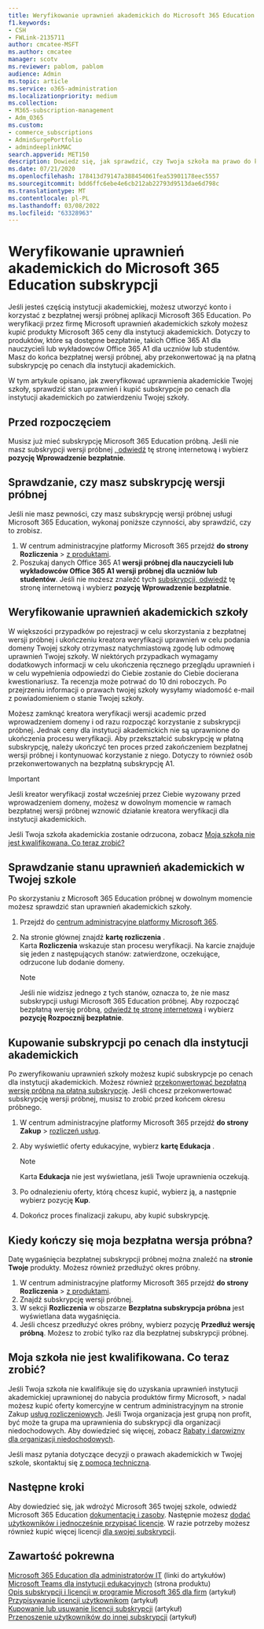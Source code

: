```yaml
---
title: Weryfikowanie uprawnień akademickich do Microsoft 365 Education subskrypcji
f1.keywords:
- CSH
- FWLink-2135711
author: cmcatee-MSFT
ms.author: cmcatee
manager: scotv
ms.reviewer: pablom, pablom
audience: Admin
ms.topic: article
ms.service: o365-administration
ms.localizationpriority: medium
ms.collection:
- M365-subscription-management
- Adm_O365
ms.custom:
- commerce_subscriptions
- AdminSurgePortfolio
- admindeeplinkMAC
search.appverid: MET150
description: Dowiedz się, jak sprawdzić, czy Twoja szkoła ma prawo do korzystania z Microsoft 365 Education cen dla instytucji akademickich.
ms.date: 07/21/2020
ms.openlocfilehash: 178413d79147a388454061fea53901178eec5557
ms.sourcegitcommit: bdd6ffc6ebe4e6cb212ab22793d9513dae6d798c
ms.translationtype: MT
ms.contentlocale: pl-PL
ms.lasthandoff: 03/08/2022
ms.locfileid: "63328963"
---
```

# <a name="verify-academic-eligibility-for-microsoft-365-education-subscriptions"></a>Weryfikowanie uprawnień akademickich do Microsoft 365 Education subskrypcji

Jeśli jesteś częścią instytucji akademickiej, możesz utworzyć konto i korzystać z bezpłatnej wersji próbnej aplikacji Microsoft 365 Education. Po weryfikacji przez firmę Microsoft uprawnień akademickich szkoły możesz kupić produkty Microsoft 365 ceny dla instytucji akademickich. Dotyczy to produktów, które są dostępne bezpłatnie, takich Office 365 A1 dla nauczycieli lub wykładowców Office 365 A1 dla uczniów lub studentów. Masz do końca bezpłatnej wersji próbnej, aby przekonwertować ją na płatną subskrypcję po cenach dla instytucji akademickich.

W tym artykule opisano, jak zweryfikować uprawnienia akademickie Twojej szkoły, sprawdzić stan uprawnień i kupić subskrypcje po cenach dla instytucji akademickich po zatwierdzeniu Twojej szkoły.

## <a name="before-you-begin"></a>Przed rozpoczęciem

Musisz już mieć subskrypcję Microsoft 365 Education próbną. Jeśli nie masz subskrypcji wersji próbnej [, odwiedź](https://www.microsoft.com/microsoft-365/academic/compare-office-365-education-plans?activetab=tab%3aprimaryr1) tę stronę internetową i wybierz **pozycję Wprowadzenie bezpłatnie**.

## <a name="verify-that-you-have-a-trial-subscription"></a>Sprawdzanie, czy masz subskrypcję wersji próbnej

Jeśli nie masz pewności, czy masz subskrypcję wersji próbnej usługi Microsoft 365 Education, wykonaj poniższe czynności, aby sprawdzić, czy to zrobisz.

1. W centrum administracyjne platformy Microsoft 365 przejdź **do strony Rozliczenia** \> <a href="https://go.microsoft.com/fwlink/p/?linkid=842054" target="_blank">z produktami</a>.
2. Poszukaj danych Office 365 A1 **wersji próbnej dla nauczycieli lub** **wykładowców Office 365 A1 wersji próbnej dla uczniów lub studentów**. Jeśli nie możesz znaleźć tych [subskrypcji, odwiedź](https://www.microsoft.com/microsoft-365/academic/compare-office-365-education-plans?activetab=tab%3aprimaryr1) tę stronę internetową i wybierz **pozycję Wprowadzenie bezpłatnie**.

## <a name="verify-your-schools-academic-eligibility"></a>Weryfikowanie uprawnień akademickich szkoły

W większości przypadków po rejestracji w celu skorzystania z bezpłatnej wersji próbnej i ukończeniu kreatora weryfikacji uprawnień w celu podania domeny Twojej szkoły otrzymasz natychmiastową zgodę lub odmowę uprawnień Twojej szkoły. W niektórych przypadkach wymagamy dodatkowych informacji w celu ukończenia ręcznego przeglądu uprawnień i w celu wypełnienia odpowiedzi do Ciebie zostanie do Ciebie docierana kwestionariusz. Ta recenzja może potrwać do 10 dni roboczych. Po przejrzeniu informacji o prawach twojej szkoły wysyłamy wiadomość e-mail z powiadomieniem o stanie Twojej szkoły.

Możesz zamknąć kreatora weryfikacji wersji academic przed wprowadzeniem domeny i od razu rozpocząć korzystanie z subskrypcji próbnej. Jednak ceny dla instytucji akademickich nie są uprawnione do ukończenia procesu weryfikacji. Aby przekształcić subskrypcję w płatną subskrypcję, należy ukończyć ten proces przed zakończeniem bezpłatnej wersji próbnej i kontynuować korzystanie z niego. Dotyczy to również osób przekonwertowanych na bezpłatną subskrypcję A1.

> [!IMPORTANT]
> Jeśli kreator weryfikacji został wcześniej przez Ciebie wyzowany przed wprowadzeniem domeny, możesz w dowolnym momencie w ramach bezpłatnej wersji próbnej wznowić działanie kreatora weryfikacji dla instytucji akademickich.[](https://go.microsoft.com/fwlink/p/?linkid=2135255)

Jeśli Twoja szkoła akademickia zostanie odrzucona, zobacz [Moja szkoła nie jest kwalifikowana. Co teraz zrobić?](#my-school-isnt-eligible-what-do-i-do-now)

## <a name="check-the-status-of-your-schools-academic-eligibility"></a>Sprawdzanie stanu uprawnień akademickich w Twojej szkole

Po skorzystaniu z Microsoft 365 Education próbnej w dowolnym momencie możesz sprawdzić stan uprawnień akademickich szkoły.

1. Przejdź do <a href="https://go.microsoft.com/fwlink/p/?linkid=2024339" target="_blank">centrum administracyjne platformy Microsoft 365</a>.
2. Na stronie głównej znajdź **kartę rozliczenia** .\
    Karta **Rozliczenia** wskazuje stan procesu weryfikacji. Na karcie znajduje się jeden z następujących stanów: zatwierdzone, oczekujące, odrzucone lub dodanie domeny.

    > [!NOTE]
    > Jeśli nie widzisz jednego z tych stanów, oznacza to, że nie masz subskrypcji usługi Microsoft 365 Education próbnej. Aby rozpocząć bezpłatną wersję próbną, [odwiedź tę stronę internetową](https://www.microsoft.com/microsoft-365/academic/compare-office-365-education-plans?activetab=tab%3aprimaryr1) i wybierz **pozycję Rozpocznij bezpłatnie**.

## <a name="buy-subscriptions-at-academic-prices"></a>Kupowanie subskrypcji po cenach dla instytucji akademickich

Po zweryfikowaniu uprawnień szkoły możesz kupić subskrypcje po cenach dla instytucji akademickich. Możesz również [przekonwertować bezpłatną wersję próbną na płatną subskrypcję](../try-or-buy-microsoft-365.md). Jeśli chcesz przekonwertować subskrypcję wersji próbnej, musisz to zrobić przed końcem okresu próbnego.

1. W centrum administracyjne platformy Microsoft 365 przejdź **do strony Zakup** \> <a href="https://go.microsoft.com/fwlink/p/?linkid=868433" target="_blank">rozliczeń usług</a>.
2. Aby wyświetlić oferty edukacyjne, wybierz **kartę Edukacja** .

    > [!NOTE]
    > Karta **Edukacja** nie jest wyświetlana, jeśli Twoje uprawnienia oczekują.

3. Po odnalezieniu oferty, którą chcesz kupić, wybierz ją, a następnie wybierz pozycję **Kup**.
4. Dokończ proces finalizacji zakupu, aby kupić subskrypcję.

## <a name="when-does-my-free-trial-end"></a>Kiedy kończy się moja bezpłatna wersja próbna?

Datę wygaśnięcia bezpłatnej subskrypcji próbnej można znaleźć na **stronie Twoje** produkty. Możesz również przedłużyć okres próbny.

1. W centrum administracyjne platformy Microsoft 365 przejdź **do strony Rozliczenia** \> <a href="https://go.microsoft.com/fwlink/p/?linkid=842054" target="_blank">z produktami</a>.
2. Znajdź subskrypcję wersji próbnej.
3. W sekcji **Rozliczenia** w obszarze **Bezpłatna subskrypcja próbna** jest wyświetlana data wygaśnięcia.
4. Jeśli chcesz przedłużyć okres próbny, wybierz pozycję **Przedłuż wersję próbną**. Możesz to zrobić tylko raz dla bezpłatnej subskrypcji próbnej.

## <a name="my-school-isnt-eligible-what-do-i-do-now"></a>Moja szkoła nie jest kwalifikowana. Co teraz zrobić?

Jeśli Twoja szkoła nie kwalifikuje się do uzyskania uprawnień instytucji akademickiej uprawnionej do nabycia produktów firmy Microsoft,  \> nadal możesz kupić oferty komercyjne w centrum administracyjnym na stronie Zakup <a href="https://go.microsoft.com/fwlink/p/?linkid=868433" target="_blank">usług rozliczeniowych</a>. Jeśli Twoja organizacja jest grupą non profit, być może ta grupa ma uprawnienia do subskrypcji dla organizacji niedochodowych. Aby dowiedzieć się więcej, zobacz [Rabaty i darowizny dla organizacji niedochodowych](https://www.microsoft.com/nonprofits/eligibility).

Jeśli masz pytania dotyczące decyzji o prawach akademickich w Twojej szkole, skontaktuj się [z pomocą techniczną](../../admin/get-help-support.md).

## <a name="next-steps"></a>Następne kroki

Aby dowiedzieć się, jak wdrożyć Microsoft 365 twojej szkole, odwiedź Microsoft 365 Education [dokumentację i zasoby](/microsoft-365/education/deploy/). Następnie możesz [dodać użytkowników i jednocześnie przypisać licencje](../../admin/add-users/add-users.md). W razie potrzeby możesz również kupić więcej licencji [dla swojej subskrypcji](../licenses/buy-licenses.md).

## <a name="related-content"></a>Zawartość pokrewna

[Microsoft 365 Education dla administratorów IT](/education/itadmins) (linki do artykułów)\
[Microsoft Teams dla instytucji edukacyjnych](https://microsoft.com/education/products/teams/default.aspx) (strona produktu)\
[Opis subskrypcji i licencji w programie Microsoft 365 dla firm](../licenses/subscriptions-and-licenses.md) (artykuł)\
[Przypisywanie licencji użytkownikom](../../admin/manage/assign-licenses-to-users.md) (artykuł)\
[Kupowanie lub usuwanie licencji subskrypcji](../licenses/buy-licenses.md) (artykuł)\
[Przenoszenie użytkowników do innej subskrypcji](move-users-different-subscription.md) (artykuł)
